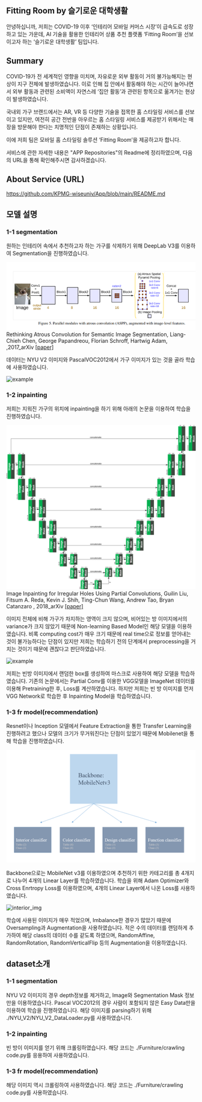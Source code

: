## Fitting Room by 슬기로운 대학생활
안녕하십니까, 
저희는 COVID-19 이후 ‘인테리어 모바일 커머스 시장’이 급속도로 성장하고 있는 가운데, AI 기술을 활용한 인테리어 상품 추천 플랫폼 ‘Fitting Room’을 선보이고자 하는 ‘슬기로운 대학생활’ 팀입니다. 

## Summary
COVID-19가 전 세계적인 영향을 미치며, 자유로운 외부 활동이 거의 불가능해지는 현상이 지구 전체에 발생하였습니다. 이로 인해 집 안에서 활동해야 하는 시간이 늘어나면서 외부 활동과 관련된 소비액이 자연스레 ‘집안 활동’과 관련된 항목으로 옮겨가는 현상이 발생하였습니다. 

국내외 가구 브랜드에서는 AR, VR 등 다양한 기술을 접목한 홈 스타일링 서비스를 선보이고 있지만, 여전히 공간 전반을 아우르는 홈 스타일링 서비스를 제공받기 위해서는 매장을 방문해야 한다는 치명적인 단점이 존재하는 상황입니다.

이에 저희 팀은 모바일 홈 스타일링 솔루션 ‘Fitting Room’을 제공하고자 합니다. 

서비스에 관한 자세한 내용은 "APP Repositories"의 Readme에 정리하였으며, 다음의 URL을 통해 확인해주시면 감사하겠습니다.

## About Service (URL)
https://github.com/KPMG-wiseuniv/App/blob/main/README.md

## 모델 설명
### 1-1 segmentation
원하는 인테리어 속에서 추천하고자 하는 가구를 삭제하기 위해 DeepLab V3를 이용하여 Segmentation을 진행하였습니다.

![deeplab_v3](./deeplab3_paper.PNG)
Rethinking Atrous Convolution for Semantic Image Segmentation,
Liang-Chieh Chen, George Papandreou, Florian Schroff, Hartwig Adam,
,2017_arXiv
[[paper]](https://arxiv.org/abs/1706.05587)

데이터는 NYU V2 이미지와 PascalVOC2012에서 가구 이미지가 있는 것을 골라 학습에 사용하였습니다. 

![example]()

### 1-2 inpainting
저희는 지워진 가구의 위치에 inpainting을 하기 위해 아래의 논문을 이용하여 학습을 진행하였습니다.

![partial_convolution](./partial_convolution_layer.png)
Image Inpainting for Irregular Holes Using Partial Convolutions, Guilin Liu, Fitsum A. Reda, Kevin J. Shih, Ting-Chun Wang, Andrew Tao, Bryan Catanzaro
, 2018_arXiv
[[paper]](https://arxiv.org/abs/1804.07723)

이미지 전체에 비해 가구가 차지하는 영역이 크지 않으며, 비어있는 방 이미지에서의 variance가 크지 않았기 때문에 Non-learning Based 
Model인 해당 모델을 이용하였습니다. 비록 computing cost가 매우 크기 때문에 real time으로 정보를 얻어내는 것이 불가능하다는 단점이 
있지만 저희는 학습하기 전의 단계에서 preprocessing을 거치는 것이기 때문에 괜찮다고 판단하였습니다. 

![example]()

저희는 빈방 이미지에서 랜덤한 box를 생성하여 마스크로 사용하여 해당 모델을 학습하였습니다. 기존의 논문에서는 Partial Conv를 이용한 VGG모델을 
ImageNet 데이터를 이용해 Pretraining한 후, Loss를 계산하였습니다. 하지만 저희는 빈 방 이미지를 먼저 VGG Network로 학습한 후 Inpainting Model을
학습하였습니다. 



### 1-3 fr model(recommendation)
Resnet이나 Inception 모델에서 Feature Extraction을 통한 Transfer Learning을 진행하려고 했으나 모델의 크기가 무거워진다는 단점이 있었기 때문에 Mobilenet을 통해 학습을 진행하였습니다. 

![MobileNet_v3](./mobilenet_final.PNG)

Backbone으로는 MobileNet v3를 이용하였으며 추천하기 위한 카테고리를 총 4개지로 나누어 4개의 Linear Layer를 학습하였습니다. 학습을 위해 
Adam Optimizer와 Cross Enrtropy Loss를 이용하였으며, 4개의 Linear Layer에서 나온 Loss를 사용하였습니다.

![interior_img]()

학습에 사용된 이미지가 매우 적었으며, Imbalance한 경우가 많았기 때문에 Oversampling과 Augmentation을 사용하였습니다. 
적은 수의 데이터를 랜덤하게 추가하여 해당 class의 데이터 수를 같도록 하였으며, RandomAffine, RandomRotation, RandomVerticalFlip 등의 Augmentation을
이용하였습니다.

## dataset소개
### 1-1 segmentation
NYU V2 이미지의 경우 depth정보를 제거하고, Image와 Segmentation Mask 정보만을 이용하였습니다. Pascal VOC2012의 경우
사람이 포함되지 않은 Easy Data만을 이용하여 학습을 진행하였습니다. 해당 이미지를 parsing하기 위해 ./NYU_V2/NYU_V2_DataLoader.py를
사용하였습니다. 

### 1-2 inpainting
빈 방이 이미지를 얻기 위해 크롤링하였습니다. 해당 코드는 ./Furniture/crawling code.py를 응용하여 사용하였습니다.

### 1-3 fr model(recommendation)
해당 이미지 역시 크롤링하여 사용하였습니다. 해당 코드는 ./Furniture/crawling code.py를 사용하였습니다.